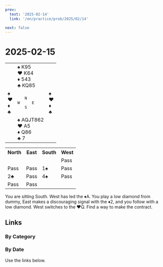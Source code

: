 ```yaml
---
prev:
  text: '2025-02-14'
  link: '/en/practice/prob/2025/02/14'

next: false
---
```


# 2025-02-15

<table class="deal">
	<tr>
		<td></td>
		<td>♠ K95<br>♥ K64<br>♦ 543<br>♣ KQ85</td>
		<td></td>
	</tr>
	<tr>
		<td>♠ <br>♥ <br>♦ <br>♣ </td>
		<td><pre>   N<br>W     E<br>   S</pre></td>
		<td>♠ <br>♥ <br>♦ <br>♣ </td>
	</tr>
	<tr>
		<td></td>
		<td>♠ AQJT862<br>♥ A5<br>♦ Q86<br>♣ 7</td>
		<td></td>
	</tr>
</table>

<table class="auction">
	<tr>
		<th>North</th>
		<th>East</th>
		<th>South</th>
		<th>West</th>
	</tr>
	<tr>
		<td></td>
		<td></td>
		<td></td>
		<td>Pass</td>
	</tr>
	<tr>
		<td>Pass</td>
		<td>Pass</td>
		<td>1♠</td>
		<td>Pass</td>
	</tr>
	<tr>
		<td>2♣</td>
		<td>Pass</td>
		<td>4♠</td>
		<td>Pass</td>
	</tr>
	<tr>
		<td>Pass</td>
		<td>Pass</td>
		<td></td>
		<td></td>
	</tr>
</table>

You are sitting South. West has led the ♦A. You play a low diamond from dummy, East makes a discouraging signal with the ♦2, and you follow with a low diamond. West switches to the ♥Q. Find a way to make the contract.

## Links

[<Badge type="tip" text="Check Solution"/>](/en/learning/prob/2025/02/15)

### By Category

[<Badge type="tip" text="<--"/>](/en/practice/prob/2025/02/14)
[<Badge type="tip" text="Calendar"/>](/en/practice/calendar/2025/02)
[<Badge type="info" text="-->"/>](/en/practice/prob/2025/02/15#links)

### By Date

Use the links below.